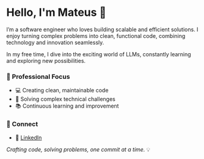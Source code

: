 # Hello, I'm Mateus 👋

I’m a software engineer who loves building scalable and efficient solutions. I enjoy turning complex problems into clean, functional code, combining technology and innovation seamlessly.

In my free time, I dive into the exciting world of LLMs, constantly learning and exploring new possibilities.

### 🎯 Professional Focus

- 💻 Creating clean, maintainable code
- 🧩 Solving complex technical challenges
- 📚 Continuous learning and improvement

### 🤝 Connect

- 💼 [LinkedIn](https://www.linkedin.com/in/mateusmarquezini/)

*Crafting code, solving problems, one commit at a time.* 💡
